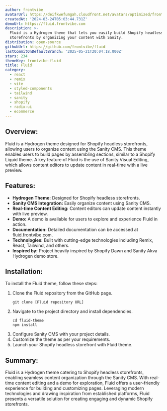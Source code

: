 ```yaml
---
author: frontvibe
avatarUrl: https://deifkwefumgah.cloudfront.net/avatars/optimized/frontvibe-fluid-avatar-128.webp
createdAt: '2024-03-24T05:03:44.731Z'
demoUrl: https://fluid.frontvibe.com
description: >-
  Fluid is a Hydrogen theme that lets you easily build Shopify headless
  storefronts by organizing your content with Sanity.
distribution: open-source
githubUrl: https://github.com/frontvibe/fluid
lastCommitOnDefaultBranch: '2025-05-21T20:04:18.000Z'
stars: 234
themeKey: frontvibe-fluid
title: Fluid
category:
  - react
  - remix
  - vite
  - styled-components
  - tailwind
  - sanity
  - shopify
  - radix-ui
  - ecommerce
---
```

## Overview:
Fluid is a Hydrogen theme designed for Shopify headless storefronts, allowing users to organize content using the Sanity CMS. This theme enables users to build pages by assembling sections, similar to a Shopify Liquid theme. A key feature of Fluid is the use of Sanity Visual Editing, which allows content editors to update content in real-time with a live preview.

## Features:
- **Hydrogen Theme:** Designed for Shopify headless storefronts.
- **Sanity CMS Integration:** Easily organize content using Sanity CMS.
- **Real-time Content Editing:** Content editors can update content instantly with live preview.
- **Demo:** A demo is available for users to explore and experience Fluid in action.
- **Documentation:** Detailed documentation can be accessed at fluid.frontvibe.com.
- **Technologies:** Built with cutting-edge technologies including Remix, React, Tailwind, and others.
- **Inspired by:** Project heavily inspired by Shopify Dawn and Sanity Akva Hydrogen demo store.

## Installation:
To install the Fluid theme, follow these steps:
1. Clone the Fluid repository from the GitHub page.
   ```
   git clone [Fluid repository URL]
   ```
2. Navigate to the project directory and install dependencies.
   ```
   cd fluid-theme
   npm install
   ```
3. Configure Sanity CMS with your project details.
4. Customize the theme as per your requirements.
5. Launch your Shopify headless storefront with Fluid theme.

## Summary:
Fluid is a Hydrogen theme catering to Shopify headless storefronts, enabling seamless content organization through the Sanity CMS. With real-time content editing and a demo for exploration, Fluid offers a user-friendly experience for building and customizing pages. Leveraging modern technologies and drawing inspiration from established platforms, Fluid presents a versatile solution for creating engaging and dynamic Shopify storefronts.